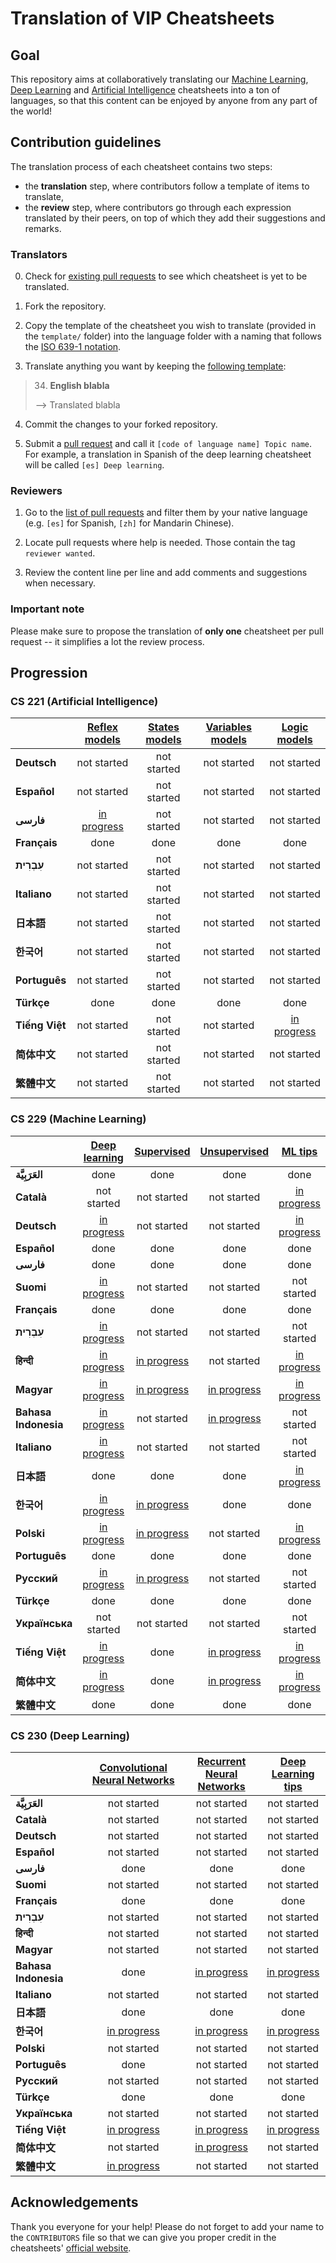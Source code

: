 # Translation of VIP Cheatsheets
## Goal
This repository aims at collaboratively translating our [Machine Learning](https://github.com/afshinea/stanford-cs-229-machine-learning), [Deep Learning](https://github.com/afshinea/stanford-cs-230-deep-learning) and [Artificial Intelligence](https://github.com/afshinea/stanford-cs-221-artificial-intelligence) cheatsheets into a ton of languages, so that this content can be enjoyed by anyone from any part of the world!

## Contribution guidelines
The translation process of each cheatsheet contains two steps:
- the **translation** step, where contributors follow a template of items to translate,
- the **review** step, where contributors go through each expression translated by their peers, on top of which they add their suggestions and remarks.

### Translators
0. Check for [existing pull requests](https://github.com/shervinea/cheatsheet-translation/pulls) to see which cheatsheet is yet to be translated.

1. Fork the repository.

2. Copy the template of the cheatsheet you wish to translate (provided in the `template/` folder) into the language folder with a naming that follows the [ISO 639-1 notation](https://www.loc.gov/standards/iso639-2/php/code_list.php).

3. Translate anything you want by keeping the [following template](https://github.com/shervinea/cheatsheet-translation/tree/master/template):
> 34. **English blabla**
>
> &#10230; Translated blabla

4. Commit the changes to your forked repository.

5. Submit a [pull request](https://help.github.com/articles/creating-a-pull-request/) and call it `[code of language name] Topic name`. For example, a translation in Spanish of the deep learning cheatsheet will be called `[es] Deep learning`.

### Reviewers
1. Go to the [list of pull requests](https://github.com/shervinea/cheatsheet-translation/pulls) and filter them by your native language (e.g. `[es]` for Spanish, `[zh]` for Mandarin Chinese).

2. Locate pull requests where help is needed. Those contain the tag `reviewer wanted`.

3. Review the content line per line and add comments and suggestions when necessary.

### Important note
Please make sure to propose the translation of **only one** cheatsheet per pull request -- it simplifies a lot the review process.

## Progression
### CS 221 (Artificial Intelligence)
| |[Reflex models](https://github.com/shervinea/cheatsheet-translation/blob/master/template/cs-221-reflex-models.md)|[States models](https://github.com/shervinea/cheatsheet-translation/blob/master/template/cs-221-states-models.md)|[Variables models](https://github.com/shervinea/cheatsheet-translation/blob/master/template/cs-221-variables-models.md)|[Logic models](https://github.com/shervinea/cheatsheet-translation/blob/master/template/cs-221-logic-models.md)|
|:---|:---:|:---:|:---:|:---:|
|**Deutsch**|not started|not started|not started|not started|
|**Español**|not started|not started|not started|not started|
|**فارسی**|[in progress](https://github.com/shervinea/cheatsheet-translation/pull/200)|not started|not started|not started|
|**Français**|done|done|done|done|
|**עִבְרִית**|not started|not started|not started|not started|
|**Italiano**|not started|not started|not started|not started|
|**日本語**|not started|not started|not started|not started|
|**한국어**|not started|not started|not started|not started|
|**Português**|not started|not started|not started|not started|
|**Türkçe**|done|done|done|done|
|**Tiếng Việt**|not started|not started|not started|[in progress](https://github.com/shervinea/cheatsheet-translation/pull/179)|
|**简体中文**|not started|not started|not started|not started|
|**繁體中文**|not started|not started|not started|not started|

### CS 229 (Machine Learning)
| |[Deep learning](https://github.com/shervinea/cheatsheet-translation/blob/master/template/cs-229-deep-learning.md)|[Supervised](https://github.com/shervinea/cheatsheet-translation/blob/master/template/cs-229-supervised-learning.md)|[Unsupervised](https://github.com/shervinea/cheatsheet-translation/blob/master/template/cs-229-unsupervised-learning.md)|[ML tips](https://github.com/shervinea/cheatsheet-translation/blob/master/template/cs-229-machine-learning-tips-and-tricks.md)|[Probabilities](https://github.com/shervinea/cheatsheet-translation/blob/master/template/cs-229-probability.md)|[Algebra](https://github.com/shervinea/cheatsheet-translation/blob/master/template/cs-229-linear-algebra.md)|
|:---|:---:|:---:|:---:|:---:|:---:|:---:|
|**العَرَبِيَّة**|done|done|done|done|done|done|
|**Català**|not started|not started|not started|[in progress](https://github.com/shervinea/cheatsheet-translation/pull/47)|[in progress](https://github.com/shervinea/cheatsheet-translation/pull/47)|[in progress](https://github.com/shervinea/cheatsheet-translation/pull/47)|
|**Deutsch**|[in progress](https://github.com/shervinea/cheatsheet-translation/pull/106)|not started|not started|[in progress](https://github.com/shervinea/cheatsheet-translation/pull/135)|not started|[in progress](https://github.com/shervinea/cheatsheet-translation/pull/136)|
|**Español**|done|done|done|done|done|done|
|**فارسی**|done|done|done|done|done|done|
|**Suomi**|[in progress](https://github.com/shervinea/cheatsheet-translation/pull/34)|not started|not started|not started|not started|not started|
|**Français**|done|done|done|done|done|done|
|**עִבְרִית**|[in progress](https://github.com/shervinea/cheatsheet-translation/pull/156)|not started|not started|not started|not started|not started|
|**हिन्दी**|[in progress](https://github.com/shervinea/cheatsheet-translation/pull/37)|[in progress](https://github.com/shervinea/cheatsheet-translation/pull/46)|not started|[in progress](https://github.com/shervinea/cheatsheet-translation/pull/40)|not started|not started|
|**Magyar**|[in progress](https://github.com/shervinea/cheatsheet-translation/pull/124)|[in progress](https://github.com/shervinea/cheatsheet-translation/pull/124)|[in progress](https://github.com/shervinea/cheatsheet-translation/pull/124)|[in progress](https://github.com/shervinea/cheatsheet-translation/pull/124)|[in progress](https://github.com/shervinea/cheatsheet-translation/pull/124)|[in progress](https://github.com/shervinea/cheatsheet-translation/pull/124)|
|**Bahasa Indonesia**|[in progress](https://github.com/shervinea/cheatsheet-translation/pull/154)|not started|[in progress](https://github.com/shervinea/cheatsheet-translation/pull/139)|not started|[in progress](https://github.com/shervinea/cheatsheet-translation/pull/151)|[in progress](https://github.com/shervinea/cheatsheet-translation/pull/150)|
|**Italiano**|[in progress](https://github.com/shervinea/cheatsheet-translation/pull/78)|not started|not started|not started|done|[in progress](https://github.com/shervinea/cheatsheet-translation/pull/202)|
|**日本語**|done|done|done|[in progress](https://github.com/shervinea/cheatsheet-translation/pull/99)|done|done|
|**한국어**|[in progress](https://github.com/shervinea/cheatsheet-translation/pull/80)|[in progress](https://github.com/shervinea/cheatsheet-translation/pull/90)|done|done|done|done|
|**Polski**|[in progress](https://github.com/shervinea/cheatsheet-translation/pull/8)|[in progress](https://github.com/shervinea/cheatsheet-translation/pull/8)|not started|[in progress](https://github.com/shervinea/cheatsheet-translation/pull/8)|not started|not started|
|**Português**|done|done|done|done|done|done|
|**Русский**|[in progress](https://github.com/shervinea/cheatsheet-translation/pull/21)|[in progress](https://github.com/shervinea/cheatsheet-translation/pull/21)|not started|not started|not started|not started|
|**Türkçe**|done|done|done|done|done|done|
|**Українська**|not started|not started|not started|not started|done|[in progress](https://github.com/shervinea/cheatsheet-translation/pull/95)|
|**Tiếng Việt**|[in progress](https://github.com/shervinea/cheatsheet-translation/pull/159)|done|[in progress](https://github.com/shervinea/cheatsheet-translation/pull/199)|[in progress](https://github.com/shervinea/cheatsheet-translation/pull/160)|[in progress](https://github.com/shervinea/cheatsheet-translation/pull/175)|[in progress](https://github.com/shervinea/cheatsheet-translation/pull/176)|
|**简体中文**|[in progress](https://github.com/shervinea/cheatsheet-translation/pull/12)|done|[in progress](https://github.com/shervinea/cheatsheet-translation/pull/48)|[in progress](https://github.com/shervinea/cheatsheet-translation/pull/7)|[in progress](https://github.com/shervinea/cheatsheet-translation/pull/73)|[in progress](https://github.com/shervinea/cheatsheet-translation/pull/72)|
|**繁體中文**|done|done|done|done|done|done|

### CS 230 (Deep Learning)
| |[Convolutional Neural Networks](https://github.com/shervinea/cheatsheet-translation/blob/master/template/cs-230-convolutional-neural-networks.md)|[Recurrent Neural Networks](https://github.com/shervinea/cheatsheet-translation/blob/master/template/cs-230-recurrent-neural-networks.md)|[Deep Learning tips](https://github.com/shervinea/cheatsheet-translation/blob/master/template/cs-230-deep-learning-tips-and-tricks.md)|
|:---|:---:|:---:|:---:|
|**العَرَبِيَّة**|not started|not started|not started|
|**Català**|not started|not started|not started|
|**Deutsch**|not started|not started|not started|
|**Español**|not started|not started|not started|
|**فارسی**|done|done|done|
|**Suomi**|not started|not started|not started|
|**Français**|done|done|done|
|**עִבְרִית**|not started|not started|not started|
|**हिन्दी**|not started|not started|not started|
|**Magyar**|not started|not started|not started|
|**Bahasa Indonesia**|done|[in progress](https://github.com/shervinea/cheatsheet-translation/pull/152)|[in progress](https://github.com/shervinea/cheatsheet-translation/pull/153)|
|**Italiano**|not started|not started|not started|
|**日本語**|done|done|done|
|**한국어**|[in progress](https://github.com/shervinea/cheatsheet-translation/pull/109)|[in progress](https://github.com/shervinea/cheatsheet-translation/pull/107)|[in progress](https://github.com/shervinea/cheatsheet-translation/pull/108)|
|**Polski**|not started|not started|not started|
|**Português**|done|not started|not started|
|**Русский**|not started|not started|not started|
|**Türkçe**|done|done|done|
|**Українська**|not started|not started|not started|
|**Tiếng Việt**|[in progress](https://github.com/shervinea/cheatsheet-translation/pull/180)|[in progress](https://github.com/shervinea/cheatsheet-translation/pull/184)|[in progress](https://github.com/shervinea/cheatsheet-translation/pull/178)|
|**简体中文**|not started|[in progress](https://github.com/shervinea/cheatsheet-translation/pull/181)|not started|
|**繁體中文**|[in progress](https://github.com/shervinea/cheatsheet-translation/pull/196)|not started|not started|

## Acknowledgements
Thank you everyone for your help! Please do not forget to add your name to the `CONTRIBUTORS` file so that we can give you proper credit in the cheatsheets' [official website](https://stanford.edu/~shervine/teaching).
